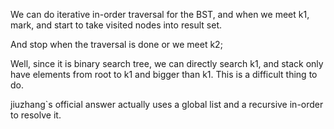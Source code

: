 
We can do iterative in-order traversal for the BST, and when we meet k1, mark, and start to take visited nodes into result set.

And stop when the traversal is done or we meet k2;

Well, since it is binary search tree, we can directly search k1, and stack only have elements from root to k1 and bigger than k1. This is a difficult thing to do.

jiuzhang`s official answer actually uses a global list and a recursive in-order to resolve it.


